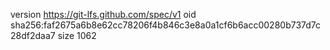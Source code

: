 version https://git-lfs.github.com/spec/v1
oid sha256:faf2675a6b8e62cc78206f4b846c3e8a0a1cf6b6acc00280b737d7c28df2daa7
size 1062
